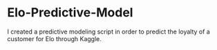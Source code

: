 # Elo-Predictive-Model
I created a predictive modeling script in order to predict the loyalty of a customer for Elo through Kaggle.
